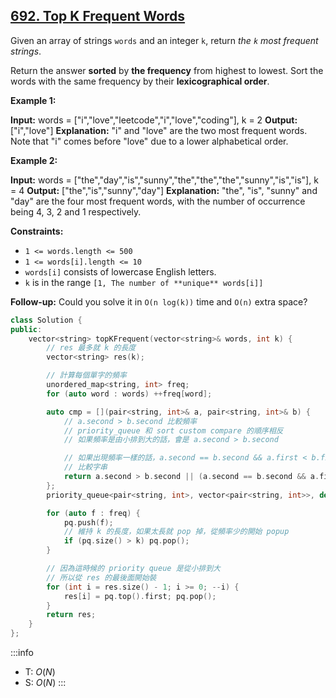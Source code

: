 ## [692\. Top K Frequent Words](https://leetcode.com/problems/top-k-frequent-words/)

Given an array of strings `words` and an integer `k`, return _the _`k`_ most frequent strings_.

Return the answer **sorted** by **the frequency** from highest to lowest. Sort the words with the same frequency by their **lexicographical order**.

**Example 1:**

**Input:** words = \["i","love","leetcode","i","love","coding"\], k = 2
**Output:** \["i","love"\]
**Explanation:** "i" and "love" are the two most frequent words.
Note that "i" comes before "love" due to a lower alphabetical order.

**Example 2:**

**Input:** words = \["the","day","is","sunny","the","the","the","sunny","is","is"\], k = 4
**Output:** \["the","is","sunny","day"\]
**Explanation:** "the", "is", "sunny" and "day" are the four most frequent words, with the number of occurrence being 4, 3, 2 and 1 respectively.

**Constraints:**

- `1 <= words.length <= 500`
- `1 <= words[i].length <= 10`
- `words[i]` consists of lowercase English letters.
- `k` is in the range `[1, The number of **unique** words[i]]`

**Follow-up:** Could you solve it in `O(n log(k))` time and `O(n)` extra space?

```cpp
class Solution {
public:
    vector<string> topKFrequent(vector<string>& words, int k) {
        // res 最多就 k 的長度
        vector<string> res(k);

        // 計算每個單字的頻率
        unordered_map<string, int> freq;
        for (auto word : words) ++freq[word];

        auto cmp = [](pair<string, int>& a, pair<string, int>& b) {
            // a.second > b.second 比較頻率
            // priority_queue 和 sort custom compare 的順序相反
            // 如果頻率是由小排到大的話，會是 a.second > b.second

            // 如果出現頻率一樣的話，a.second == b.second && a.first < b.first
            // 比較字串
            return a.second > b.second || (a.second == b.second && a.first < b.first);
        };
        priority_queue<pair<string, int>, vector<pair<string, int>>, decltype(cmp)> pq(cmp);

        for (auto f : freq) {
            pq.push(f);
            // 維持 k 的長度，如果太長就 pop 掉，從頻率少的開始 popup
            if (pq.size() > k) pq.pop();
        }

        // 因為這時候的 priority queue 是從小排到大
        // 所以從 res 的最後面開始裝
        for (int i = res.size() - 1; i >= 0; --i) {
            res[i] = pq.top().first; pq.pop();
        }
        return res;
    }
};
```

:::info
- T: $O(N)$
- S: $O(N)$
:::
